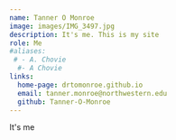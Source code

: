 ```yaml
---
name: Tanner O Monroe
image: images/IMG_3497.jpg
description: It's me. This is my site
role: Me
#aliases:
 # - A. Chovie
  #- A Chovie
links:
  home-page: drtomonroe.github.io
  email: tanner.monroe@northwestern.edu
  github: Tanner-O-Monroe
---
```


It's me
